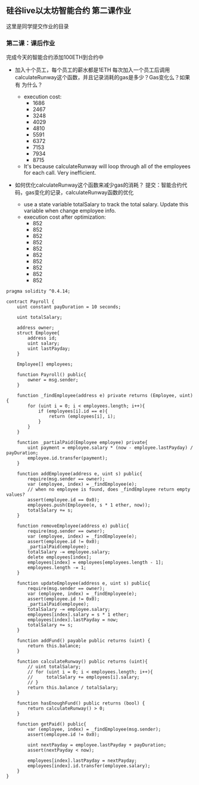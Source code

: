 ## 硅谷live以太坊智能合约 第二课作业
这里是同学提交作业的目录

### 第二课：课后作业
完成今天的智能合约添加100ETH到合约中
- 加入十个员工，每个员工的薪水都是1ETH
每次加入一个员工后调用calculateRunway这个函数，并且记录消耗的gas是多少？Gas变化么？如果有 为什么？
  * execution cost:
    + 1686
    + 2467
    + 3248
    + 4029
    + 4810
    + 5591
    + 6372
    + 7153
    + 7934
    + 8715
  * It's because calculateRunway will loop through all of the employees for each call. Very inefficient.

- 如何优化calculateRunway这个函数来减少gas的消耗？
提交：智能合约代码，gas变化的记录，calculateRunway函数的优化
  * use a state variable totalSalary to track the total salary. Update this variable when change employee info.
  * execution cost after optimization:
    + 852
    + 852
    + 852
    + 852
    + 852
    + 852
    + 852
    + 852
    + 852
    + 852

```
pragma solidity ^0.4.14;

contract Payroll {
    uint constant payDuration = 10 seconds;

    uint totalSalary;

    address owner;
    struct Employee{
        address id;
        uint salary;
        uint lastPayday;
    }

    Employee[] employees;

    function Payroll() public{
        owner = msg.sender;
    }

    function _findEmployee(address e) private returns (Employee, uint){
        for (uint i = 0; i < employees.length; i++){
            if (employees[i].id == e){
                return (employees[i], i);
            }
        }
    }

    function _partialPaid(Employee employee) private{
        uint payment = employee.salary * (now - employee.lastPayday) / payDuration;
        employee.id.transfer(payment);
    }

    function addEmployee(address e, uint s) public{
        require(msg.sender == owner);
        var (employee, index) = _findEmployee(e);
        // when no employee is found, does _findEmployee return empty values?
        assert(employee.id == 0x0);
        employees.push(Employee(e, s * 1 ether, now));
        totalSalary += s;
    }

    function removeEmployee(address e) public{
        require(msg.sender == owner);
        var (employee, index) = _findEmployee(e);
        assert(employee.id != 0x0);
        _partialPaid(employee);
        totalSalary -= employee.salary;
        delete employees[index];
        employees[index] = employees[employees.length - 1];
        employees.length -= 1;
    }

    function updateEmployee(address e, uint s) public{
        require(msg.sender == owner);
        var (employee, index) = _findEmployee(e);
        assert(employee.id != 0x0);
        _partialPaid(employee);
        totalSalary -= employee.salary;
        employees[index].salary = s * 1 ether;
        employees[index].lastPayday = now;
        totalSalary += s;
    }

    function addFund() payable public returns (uint) {
        return this.balance;
    }

    function calculateRunway() public returns (uint){
        // uint totalSalary;
        // for (uint i = 0; i < employees.length; i++){
        //     totalSalary += employees[i].salary;
        // }
        return this.balance / totalSalary;
    }

    function hasEnoughFund() public returns (bool) {
        return calculateRunway() > 0;
    }

    function getPaid() public{
        var (employee, index) = _findEmployee(msg.sender);
        assert(employee.id != 0x0);

        uint nextPayday = employee.lastPayday + payDuration;
        assert(nextPayday < now);

        employees[index].lastPayday = nextPayday;
        employees[index].id.transfer(employee.salary);
    }
}
```
